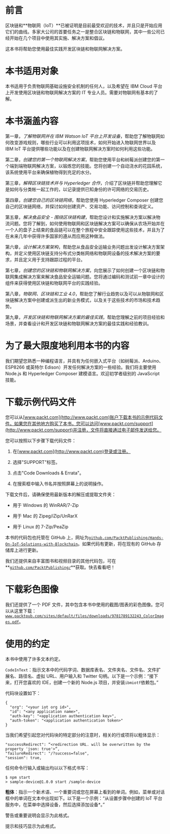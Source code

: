 # 前言

区块链和**物联网（IoT）**已被证明是目前最受欢迎的技术，并且只是开始应用它们的曲线。多家大公司的首要任务之一是整合区块链和物联网，其中一些公司已经开始在几个项目中使用其实施、解决方案和倡议。

这本书将帮助您使用最佳实践开发区块链和物联网解决方案。

# 本书适用对象

本书适用于负责物联网基础设施安全机制的任何人，以及希望在 IBM Cloud 平台上开发使用区块链和物联网解决方案的 IT 专业人员。需要对物联网有基本的了解。

# 本书涵盖内容

第一章，*了解物联网并在 IBM Watson IoT 平台上开发设备*，帮助您了解物联网如何改变游戏规则，哪些行业可以利用这项技术，如何开始进入物联网世界以及 IBM IoT 平台提供哪些功能以及在创建物联网解决方案时如何利用这些功能。

第二章，*创建您的第一个物联网解决方案*，帮助您使用平台和树莓派创建您的第一个端到端物联网解决方案，以锻炼您的技能。您将创建一个自动浇水的花园系统，该系统使用平台来确保植物得到充足的水分。

第三章，*解释区块链技术并与 Hyperledger 合作*，介绍了区块链并帮助您理解它是如何与分类帐一起工作的，以记录提供已知身份的许可网络的交易历史。

第四章，*创建您自己的区块链网络*，帮助您使用 Hyperledger Composer 创建您自己的区块链网络，并探讨如何创建资产、交易功能、访问控制和查询定义。

第五章，*解决食品安全 - 围绕区块链构建*，帮助您设计和实施解决方案以解决物流问题。您将了解到，如何使用物联网和区块链解决方案可以确保从农场开始并在一个人的盘子上结束的食品链可以在整个旅程中安全跟踪使用这些技术，并且为了在未来几年中获得许多国家的遵从而应用这种做法。

第六章，*设计解决方案架构*，帮助您从食品安全运输业务问题出发设计解决方案架构，并定义使用区块链支持分布式分类帐网络和物联网设备的技术解决方案的要求，并且定义用于支持跟踪过程的平台。

第七章，*创建您的区块链和物联网解决方案*，向您展示了如何创建一个区块链和物联网集成解决方案来解决食品安全运输问题。您将通过编码和测试前一章中设计的组件来获得使用区块链和物联网平台的实践经验。

第八章，*物联网、区块链和工业 4.0*，帮助您了解行业趋势以及可以从物联网和区块链解决方案中创建或派生出的新业务模式，以及关于这些技术的市场和技术趋势。

第九章，*开发区块链和物联网解决方案的最佳实践*，帮助您理解之前的项目经验和场景，并查看设计和开发区块链和物联网解决方案的最佳实践和经验教训。

# 为了最大限度地利用本书的内容

我们期望您熟悉一种编程语言，并具有为任何嵌入式平台（如树莓派、Arduino、ESP8266 或英特尔 Edison）开发任何解决方案的一些经验。我们将主要使用 Node.js 和 Hyperledger Composer 建模语言。欢迎初学者级别的 JavaScript 技能。

# 下载示例代码文件

您可以从[www.packt.com](http://www.packt.com)账户下载本书的示例代码文件。如果您在其他地方购买了本书，您可以访问[www.packt.com/support](http://www.packt.com/support)并注册，文件将直接通过电子邮件发送给您。

您可以按照以下步骤下载代码文件：

1.  在[www.packt.com](http://www.packt.com)登录或注册。

1.  选择"SUPPORT"标签。

1.  点击"Code Downloads & Errata"。

1.  在搜索框中输入书名并按照屏幕上的说明操作。

下载文件后，请确保使用最新版本的解压或提取文件夹：

+   用于 Windows 的 WinRAR/7-Zip

+   用于 Mac 的 Zipeg/iZip/UnRarX

+   用于 Linux 的 7-Zip/PeaZip

本书的代码包也托管在 GitHub 上，网址为[`github.com/PacktPublishing/Hands-On-IoT-Solutions-with-Blockchain`](https://github.com/PacktPublishing/Hands-On-IoT-Solutions-with-Blockchain)。如果代码有更新，将在现有的 GitHub 存储库上进行更新。

我们还提供来自丰富图书和视频目录的其他代码包，可在**[`github.com/PacktPublishing/`](https://github.com/PacktPublishing/)**获取。快去看看吧！

# 下载彩色图像

我们还提供了一个 PDF 文件，其中包含本书中使用的截图/图表的彩色图像。您可以从这里下载：[`www.packtpub.com/sites/default/files/downloads/9781789132243_ColorImages.pdf`](https://www.packtpub.com/sites/default/files/downloads/9781789132243_ColorImages.pdf)。

# 使用的约定

本书中使用了许多文本约定。

`CodeInText`：指示文本中的代码字词、数据库表名、文件夹名、文件名、文件扩展名、路径名、虚拟 URL、用户输入和 Twitter 句柄。以下是一个示例：“接下来，打开您喜欢的 IDE，创建一个新的 Node.js 项目，并安装`ibmiotf`依赖包。”

代码块设置如下：

```
{
  "org": "<your iot org id>",
  "id": "<any application name>",
  "auth-key": "<application authentication key>",
  "auth-token": "<application authentication token>"
}
```

当我们希望引起您对代码块的特定部分的注意时，相关的行或项将以粗体显示：

```
"successRedirect": “<redirection URL. will be overwritten by the property 'json: true'>”,
"failureRedirect": "/?success=false",
"session": true,
```

任何命令行输入或输出均以以下格式书写：

```
$ npm start
> sample-device@1.0.0 start /sample-device
```

**粗体**：指示一个新术语、一个重要词或您在屏幕上看到的单词。例如，菜单或对话框中的单词在文本中出现如下。以下是一个示例：“从设置步骤中创建的 IoT 平台服务中，在菜单中选择设备，然后选择添加设备*。”

警告或重要说明会显示为此格式。

提示和技巧显示为此格式。
